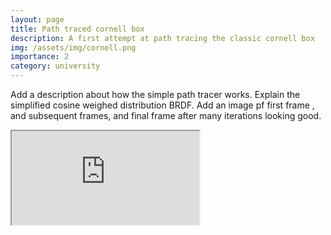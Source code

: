 ```yaml
---
layout: page
title: Path traced cornell box
description: A first attempt at path tracing the classic cornell box
img: /assets/img/cornell.png
importance: 2
category: university
---
```


Add a description about how the simple path tracer works. Explain the simplified cosine weighed distribution BRDF. Add an image pf first frame , and subsequent frames, and final frame after many iterations looking good.

<div class="shadertoy">
    <iframe  src="https://www.shadertoy.com/embed/7t2GWm?gui=true&t=10&paused=true&muted=false" allowfullscreen></iframe>
</div>



